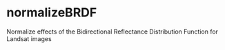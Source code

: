 # normalizeBRDF
Normalize effects of the Bidirectional Reflectance Distribution Function for Landsat images
